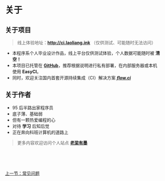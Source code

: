 # 关于

## 关于项目

> 线上体验地址：**http://ci.laoliang.ink**  （仅供测试、可能随时无法访问）

- 本程序系个人毕业设计作品，线上平台仅供测试体验，个人数据可能随时被 **清空！**
- 本项目已托管在 **[GitHub](https://github.com/EasyCI)**，推荐根据说明进行私有部署，在内部服务器或本机使用 **EasyCI**。
- 同时，欢迎关注国内首套开源持续集成（CI）解决方案 ***[flow.ci](https://flow.ci)***

## 关于作者

- 95 后半路出家程序员
- 底子薄、基础弱
- 但有一颗热爱编程的心
- 对待 **学习** 后知后觉
- 正在奔向科班计算机的道路上

> 更多内容欢迎访问个人站点 **[老梁有墨](http://laoliang.ink)**



<br/><br/><br/>

<div id="bom">
    <a href="./other_question.md">上一节：常见问题</a>
</div>

<link rel="stylesheet" rev="stylesheet" href="./assets/css/easy-ci.css" type="text/css"/>